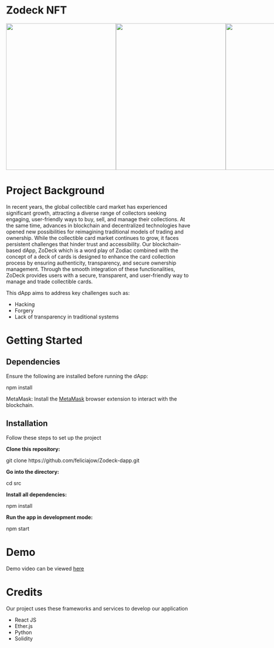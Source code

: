 # Zodeck NFT
<div style="display: flex; justify-content: space-around;">
  <img src="https://green-manual-badger-37.mypinata.cloud/ipfs/bafybeieekyeswj6zymcmwzcn7kyiysffsj3dxwfmnd74iul3fty5wa5lfi" width="300" height="400">
  <img src="https://green-manual-badger-37.mypinata.cloud/ipfs/bafybeifcl3rimhqleeqslsl6xiqe27vnauzetim2jyhsmojuu56qtujj6y" width="300" height="400">
  <img src="https://green-manual-badger-37.mypinata.cloud/ipfs/bafybeiex2j22icov5osf54fptui733zgmwlx6i3ui6uawyuubt5tpyvbye" width="300" height="400">
</div>

# Project Background
In recent years, the global collectible card market has experienced significant growth, attracting a diverse range of collectors seeking engaging, user-friendly ways to buy, sell, and manage their collections. At the same time, advances in blockchain and decentralized technologies have opened new possibilities for reimagining traditional models of trading and ownership.
While the collectible card market continues to grow, it faces persistent challenges that hinder trust and accessibility. Our blockchain-based dApp, ZoDeck which is a word play of Zodiac combined with the concept of a deck of cards is designed to enhance the card collection process by ensuring authenticity, transparency, and secure ownership management. Through the smooth integration of these functionalities, ZoDeck provides users with a secure, transparent, and user-friendly way to manage and trade collectible cards. 
<p>This dApp aims to address key challenges such as:</p>
  <ul>
    <li>Hacking</li>
    <li>Forgery</li>
    <li>Lack of transparency in traditional systems</li>
  </ul>

# Getting Started

<h2>Dependencies</h2>
Ensure the following are installed before running the dApp: 
<p>npm install</p>
<p>MetaMask: Install the <a href="https://metamask.io/">MetaMask</a> browser extension to interact with the blockchain.</p>

<h2>Installation</h2>
<p>Follow these steps to set up the project</p>
<b>Clone this repository:</b>
<p>git clone https://github.com/feliciajow/Zodeck-dapp.git</p>

<b>Go into the directory:</b>
<p>cd src</p>

<b>Install all dependencies:</b>
<p>npm install</p>

<b>Run the app in development mode:</b>
<p>npm start</p>


# Demo
Demo video can be viewed <a href="https://www.youtube.com/watch?v=c_6BCVGJVcA">here</a>

# Credits
Our project uses these frameworks and services to develop our application
 <ul>
    <li>React JS</li>
    <li>Ether.js</li>
    <li>Python</li>
    <li>Solidity</li>
  </ul>
